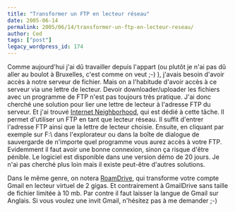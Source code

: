 ```yaml
---
title: "Transformer un FTP en lecteur réseau"
date: 2005-06-14
permalink: 2005/06/14/transformer-un-ftp-en-lecteur-reseau/
author: Ced
tags: ["post"]
legacy_wordpress_id: 174
---
```


Comme aujourd'hui j'ai dû travailler depuis l'appart (ou plutôt je n'ai pas dû aller au boulot à Bruxelles, c'est comme on veut ;-) ), j'avais besoin d'avoir accès à notre serveur de fichier. Mais on a l'habitude d'avoir accès à ce serveur via une lettre de lecteur. Devoir downloader/uploader les fichiers avec un programme de FTP n'est pas toujours très pratique. J'ai donc cherché une solution pour lier une lettre de lecteur à l'adresse FTP du serveur. Et j'ai trouvé [Internet Neighborhood](http://www.knoware.com/index.php?pg=./products/inpro/index), qui est dédié à cette tâche. Il permet d'utiliser un FTP en tant que lecteur réseau. Il suffit d'entrer l'adresse FTP ainsi que la lettre de lecteur choisie. Ensuite, en cliquant par exemple sur F:\ dans l'explorateur ou dans la boîte de dialogue de sauvergarde de n'importe quel programme vous aurez accès à votre FTP. Evidemment il faut avoir une bonne connexion, sinon ça risque d'être pénible. Le logiciel est disponible dans une version démo de 20 jours. Je n'ai pas cherché plus loin mais il existe peut-être d'autres solutions.

Dans le même genre, on notera [RoamDrive](http://www.roamdrive.com/default.html), qui transforme votre compte Gmail en lecteur virtuel de 2 gigas. Et contrairement à GmailDrive sans taille de fichier limitée à 10 mb. Par contre il faut laisser la langue de Gmail sur Anglais. Si vous voulez une invit Gmail, n'hésitez pas à me demander ;-)
